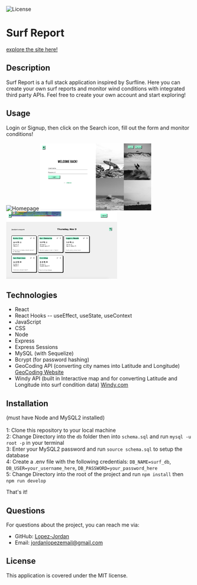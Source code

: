 ![License](https://img.shields.io/badge/license-MIT-brightgreen)
# Surf Report

[explore the site here!](https://floating-shelf-66988-88c62d989e6d.herokuapp.com/)

## Description

Surf Report is a full stack application inspired by Surfline. Here you can create your own surf reports and monitor wind conditions with integrated third party APIs. Feel free
to create your own account and start exploring!

## Usage
Login or Signup, then click on the Search icon, fill out the form and monitor conditions!
<br>
<br>
<img src="./client/public/homepage.png" alt="Homepage" width="300">
<img src="./client/public/loginPicture.png" alt="Login page" width="300">
<img src="./client/public/dashboardPicture.png" alt="Dashboard" width="300">

## Technologies

- React
- React Hooks -- useEffect, useState, useContext
- JavaScript
- CSS
- Node
- Express
- Express Sessions
- MySQL (with Sequelize) 
- Bcrypt (for password hashing)
- GeoCoding API (converting city names into Latitude and Longitude) [GeoCoding Website](https://api-ninjas.com/api/geocoding)
- Windy API (built in Interactive map and for converting  Latitude and Longitude into surf condition data) [Windy.com](https://api.windy.com/)

## Installation

(must have Node and MySQL2 installed)
<br>
<br>
1: Clone this repository to your local machine
<br>
2: Change Directory into the `db` folder then into `schema.sql` and run `mysql -u root -p` in your terminal
<br>
3: Enter your MySQL2 password and run `source schema.sql` to setup the database
<br>
4: Create a .env file with the following credentials: `DB_NAME=surf_db`, `DB_USER=your_username_here`, `DB_PASSWORD=your_password_here`
<br>
5: Change Directory into the root of the project and run `npm install` then `npm run develop`
<br>

 That's it!

## Questions
For questions about the project, you can reach me via:
- GitHub: [Lopez-Jordan](https://github.com/Lopez-Jordan)
- Email: jordanlopezemail@gmail.com

## License
This application is covered under the MIT license.
